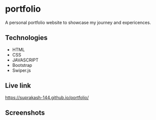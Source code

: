 # portfolio
A personal portfolio website to showcase my journey and expericences.

## Technologies

* HTML
* CSS
* JAVASCRIPT
* Bootstrap
* Swiper.js

## Live link

https://suprakash-144.github.io/portfolio/

## Screenshots
